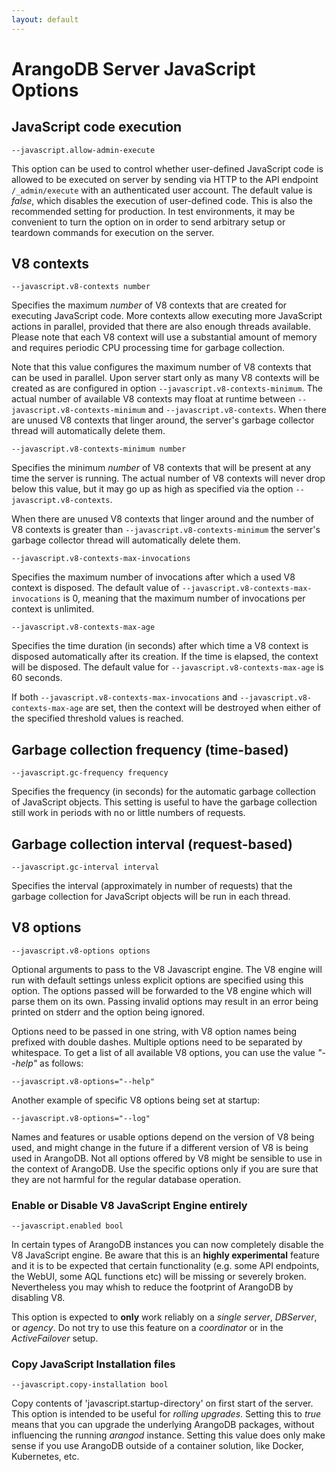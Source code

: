 ```yaml
---
layout: default
---
```

# ArangoDB Server JavaScript Options

## JavaScript code execution

`--javascript.allow-admin-execute`

This option can be used to control whether user-defined JavaScript code
is allowed to be executed on server by sending via HTTP to the API endpoint
`/_admin/execute`  with an authenticated user account.
The default value is *false*, which disables the execution of user-defined
code. This is also the recommended setting for production. In test environments,
it may be convenient to turn the option on in order to send arbitrary setup
or teardown commands for execution on the server.

## V8 contexts

`--javascript.v8-contexts number`

Specifies the maximum *number* of V8 contexts that are created for executing
JavaScript code. More contexts allow executing more JavaScript actions in
parallel, provided that there are also enough threads available. Please note
that each V8 context will use a substantial amount of memory and requires
periodic CPU processing time for garbage collection.

Note that this value configures the maximum number of V8 contexts that can be
used in parallel. Upon server start only as many V8 contexts will be created as
are configured in option `--javascript.v8-contexts-minimum`. The actual number of
available V8 contexts may float at runtime between `--javascript.v8-contexts-minimum`
and `--javascript.v8-contexts`. When there are unused V8 contexts that linger around,
the server's garbage collector thread will automatically delete them.

`--javascript.v8-contexts-minimum number`

Specifies the minimum *number* of V8 contexts that will be present at any time
the server is running. The actual number of V8 contexts will never drop below this
value, but it may go up as high as specified via the option `--javascript.v8-contexts`.

When there are unused V8 contexts that linger around and the number of V8 contexts
is greater than `--javascript.v8-contexts-minimum` the server's garbage collector
thread will automatically delete them.

`--javascript.v8-contexts-max-invocations`

Specifies the maximum number of invocations after which a used V8 context is
disposed. The default value of `--javascript.v8-contexts-max-invocations` is 0,
meaning that the maximum number of invocations per context is unlimited.

`--javascript.v8-contexts-max-age`

Specifies the time duration (in seconds) after which time a V8 context is disposed
automatically after its creation. If the time is elapsed, the context will be disposed.
The default value for `--javascript.v8-contexts-max-age` is 60 seconds.

If both `--javascript.v8-contexts-max-invocations` and `--javascript.v8-contexts-max-age`
are set, then the context will be destroyed when either of the specified threshold
values is reached.

## Garbage collection frequency (time-based)

`--javascript.gc-frequency frequency`

Specifies the frequency (in seconds) for the automatic garbage collection of
JavaScript objects. This setting is useful to have the garbage collection still
work in periods with no or little numbers of requests.

## Garbage collection interval (request-based)

`--javascript.gc-interval interval`

Specifies the interval (approximately in number of requests) that the garbage
collection for JavaScript objects will be run in each thread.

## V8 options

`--javascript.v8-options options`

Optional arguments to pass to the V8 Javascript engine. The V8 engine will run
with default settings unless explicit options are specified using this
option. The options passed will be forwarded to the V8 engine which will parse
them on its own. Passing invalid options may result in an error being printed on
stderr and the option being ignored.

Options need to be passed in one string, with V8 option names being prefixed
with double dashes. Multiple options need to be separated by whitespace. To get
a list of all available V8 options, you can use the value *"--help"* as follows:

```
--javascript.v8-options="--help"
```

Another example of specific V8 options being set at startup:

```
--javascript.v8-options="--log"
```

Names and features or usable options depend on the version of V8 being used, and
might change in the future if a different version of V8 is being used in
ArangoDB. Not all options offered by V8 might be sensible to use in the context
of ArangoDB. Use the specific options only if you are sure that they are not
harmful for the regular database operation.

### Enable or Disable V8 JavaScript Engine entirely

```
--javascript.enabled bool
```

In certain types of ArangoDB instances you can now completely disable the V8
JavaScript engine. Be aware that this is an **highly experimental** feature and
it is to be expected that certain functionality (e.g. some API endpoints, the
WebUI, some AQL functions etc) will be missing or severely broken. Nevertheless
you may whish to reduce the footprint of ArangoDB by disabling V8.

This option is expected to **only** work reliably on a _single server_, _DBServer_,
or _agency_. Do not try to use this feature on a _coordinator_ or in the _ActiveFailover_ setup.

### Copy JavaScript Installation files

```
--javascript.copy-installation bool
```

Copy contents of 'javascript.startup-directory' on first start of the server. This option
is intended to be useful for _rolling upgrades_. Setting this to _true_ means that you can
upgrade the underlying ArangoDB packages, without influencing the running _arangod_ instance.
Setting this value does only make sense if you use ArangoDB outside of a container solution,
like Docker, Kubernetes, etc.